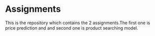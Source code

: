 
# Assignments

This is the repository which contains the 2 assignments.The first one is price prediction and and second one is product searching model.

